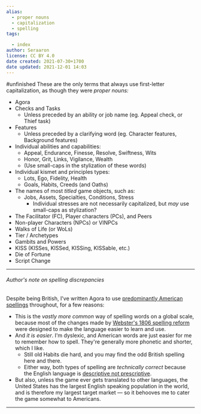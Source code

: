 ```yaml
---
alias:
  - proper nouns
  - capitalization
  - spelling
tags:

  - index
author: Seraaron
license: CC BY 4.0
date created: 2021-07-30+1700
date updated: 2021-12-01 14:03
---
```


#unfinished
These are the only terms that always use first-letter capitalization, as though they were _proper nouns:_

- Agora
- Checks and Tasks
	- Unless preceded by an ability or job name (eg. Appeal check, or Thief task)
- Features
	- Unless preceded by a clarifying word (eg. Character features, Background features)
- Individual abilities and capabilities:
	- Appeal, Endurance, Finesse, Resolve, Swiftness, Wits
	- Honor, Grit, Links, Vigilance, Wealth
	- (Use small-caps in the stylization of these words)
- Individual kismet and principles types:
	- Lots, Ego, Fidelity, Health
	- Goals, Habits, Creeds (and Oaths)
- The names of most _titled_ game objects, such as:
	- Jobs, Assets, Specialties, Conditions, Stress
		- Individual stresses are not necessarily capitalized, but _may_ use small-caps as stylization?
- The Facilitator (FC), Player characters (PCs), and Peers
- Non-player Characters (NPCs) or VINPCs
- Walks of Life (or WoLs)
- Tier / Archetypes
- Gambits and Powers
- KISS (KISSes, KISSed, KISSing, KISSable, etc.)
- Die of Fortune
- Script Change

---

###### Author's note on spelling discrepancies

Despite being British, I've written Agora to use [predominantly American spellings](https://en.wikipedia.org/wiki/American_and_British_English_spelling_differences) throughout, for a few reasons:

- This is the _vastly more common_ way of spelling words on a global scale, because most of the changes made by [Webster's 1806 spelling reform](https://en.wikipedia.org/wiki/English-language_spelling_reform) were designed to make the language easier to learn and use.
- And _it is easier_. I'm dyslexic, and American words are just easier for me to remember how to spell. They're generally more phonetic and shorter, which I like.
	- Still old Habits die hard, and you may find the odd British spelling here and there.
	- Either way, both types of spelling are _technically correct_ because the English language is [descriptive not prescriptive](https://en.wikipedia.org/wiki/Linguistic_description).
- But also, unless the game ever gets translated to other languages, the United States has the largest English speaking population in the world, and is therefore my largest target market — so it behooves me to cater the game somewhat to Americans.

---
